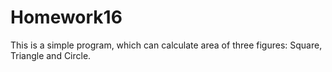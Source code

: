 # Homework16
This is a simple program, which can calculate area of three figures: Square, Triangle and Circle.
